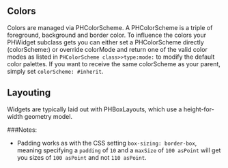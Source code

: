 ## Colors

Colors are managed via PHColorScheme. A PHColorScheme is a triple of foreground, background and border color. To influence the colors your PHWidget subclass gets you can either set a PHColorScheme directly (colorScheme:) or override colorMode and return one of the valid color modes as listed in `PHColorScheme class>>type:mode:` to modify the default color palettes. If you want to receive the same colorScheme as your parent, simply set `colorScheme: #inherit`.

## Layouting

Widgets are typically laid out with PHBoxLayouts, which use a height-for-width geometry model.

###Notes:
* Padding works as with the CSS setting `box-sizing: border-box`, meaning specifying a `padding` of `10` and a `maxSize` of `100 asPoint` will get you sizes of `100 asPoint` and not `110 asPoint`.